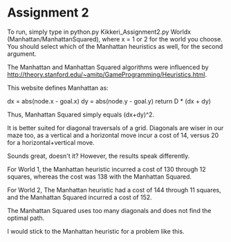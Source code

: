 # Assignment 2


To run, simply type in python.py Kikkeri_Assignment2.py Worldx (Manhattan/ManhattanSquared), where x = 1 or 2 for the world you choose. You should select which of the Manhattan heuristics as well, for the second argument.

The Manhattan and Manhattan Squared algorithms were influenced by http://theory.stanford.edu/~amitp/GameProgramming/Heuristics.html.

This website defines Manhattan as: 

dx = abs(node.x - goal.x)
dy = abs(node.y - goal.y)
return D * (dx + dy)

Thus, Manhattan Squared simply equals (dx+dy)^2.

It is better suited for diagonal traversals of a grid. Diagonals are wiser in our maze too, as a vertical and a horizontal move incur a cost of 14, versus 20 for a horizontal+vertical move.

Sounds great, doesn't it? However, the results speak differently.

For World 1, the Manhattan heuristic incurred a cost of 130 through 12 squares, whereas the cost was 138 with the Manhattan Squared.

For World 2, The Manhattan heuristic had a cost of 144 through 11 squares, and the Manhattan Squared incurred a cost of 152.

The Manhattan Squared uses too many diagonals and does not find the optimal path.

I would stick to the Manhattan heuristic for a problem like this.